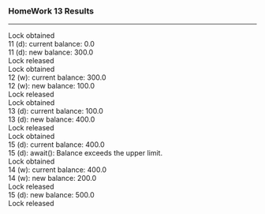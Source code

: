 ### HomeWork 13 Results

---
Lock obtained\
11 (d): current balance: 0.0\
11 (d): new balance: 300.0\
Lock released\
Lock obtained\
12 (w): current balance: 300.0\
12 (w): new balance: 100.0\
Lock released\
Lock obtained\
13 (d): current balance: 100.0\
13 (d): new balance: 400.0\
Lock released\
Lock obtained\
15 (d): current balance: 400.0\
15 (d): await(): Balance exceeds the upper limit.\
Lock obtained\
14 (w): current balance: 400.0\
14 (w): new balance: 200.0\
Lock released\
15 (d): new balance: 500.0\
Lock released